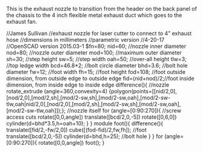 This is the exhaust nozzle to transition from the header on the back
panel of the chassis to the 4 inch flexible metal exhaust duct which
goes to the exhaust fan.

//James Sullivan //exhaust nozzle for laser cutter to connect to 4"
exhaust hose //dimensions in millimeters //parametric version //4-20-17
//OpenSCAD version 2015.03-1 \$fn=80; nid=60; //nozzle inner diameter
nod=80; //nozzle outer diameter mod=100; //maximum outer diameter sh=30;
//step height sw=5; //step width oah=50; //over-all height tlw=3; //top
ledge width bcd=46.8\*2; //bolt circle diameter bhd=3.6; //bolt hole
diameter fw=12; //foot width fh=15; //foot height fod=108; //foot
outside dimension, from outside edge to outside edge
fid=(nid+nod)/2;//foot inside dimension, from inside edge to inside edge
difference(){ //nozzle rotate_extrude (angle=360,convexity=4)
{polygon(points=\[\[nid/2,0\],\[nod/2,0\],\[mod/2,sh\],\[mod/2-sw,sh\],\[mod/2-sw,oah\],\[mod/2-sw-tlw,oah\|nid/2,0\],\[nod/2,0\],\[mod/2,sh\],\[mod/2-sw,sh\],\[mod/2-sw,oah\],\[mod/2-sw-tlw,oah\]\]);};
//nozzle itself for (angle=\[0:90:270\]){ //screw access cuts
rotate(\[0,0,angle\]) translate(\[bcd/2,0,-5\]) rotate(\[0,6,0\])
cylinder(d=bhd\*3.5,h=oah+10); } } module foot(){ difference(){
translate(\[fid/2,-fw/2,0\]) cube(\[(fod-fid)/2,fw,fh\]); //foot
translate(\[bcd/2,0,-5\]) cylinder(d=bhd,h=25); //bolt hole } } for
(angle=\[0:90:270\]){ rotate(\[0,0,angle\]) foot(); }